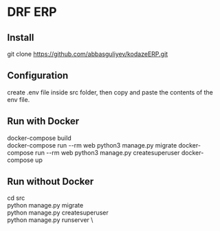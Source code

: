 # DRF ERP

## Install
git clone https://github.com/abbasguliyev/kodazeERP.git
## Configuration
create .env file inside src folder, then copy and paste the contents of the env file. 
## Run with Docker
docker-compose build \
docker-compose run --rm web python3 manage.py migrate
docker-compose run --rm web python3 manage.py createsuperuser
docker-compose up

## Run without Docker
cd src \
python manage.py migrate \
python manage.py createsuperuser \
python manage.py runserver \